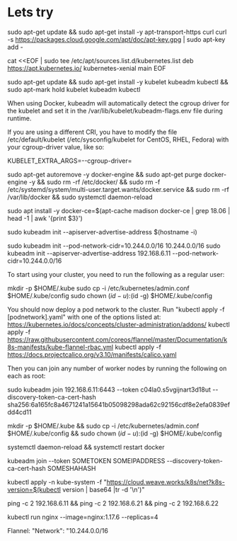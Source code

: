 # Lets try
<!-- install kubeadm -->
sudo apt-get update && sudo apt-get install -y apt-transport-https curl
curl -s https://packages.cloud.google.com/apt/doc/apt-key.gpg | sudo apt-key add -

cat <<EOF | sudo tee /etc/apt/sources.list.d/kubernetes.list
deb https://apt.kubernetes.io/ kubernetes-xenial main
EOF

sudo apt-get update && sudo apt-get install -y kubelet kubeadm kubectl && sudo apt-mark hold kubelet kubeadm kubectl
<!--  -->
When using Docker, kubeadm will automatically detect the cgroup driver for the kubelet and set it in the /var/lib/kubelet/kubeadm-flags.env file during runtime.

If you are using a different CRI, you have to modify the file /etc/default/kubelet (/etc/sysconfig/kubelet for CentOS, RHEL, Fedora) with your cgroup-driver value, like so:

KUBELET_EXTRA_ARGS=--cgroup-driver=<value>
<!-- downgrade docker -->
sudo apt-get autoremove -y docker-engine && sudo apt-get purge docker-engine -y && sudo rm -rf /etc/docker/ && sudo rm -f /etc/systemd/system/multi-user.target.wants/docker.service && sudo rm -rf /var/lib/docker &&  sudo systemctl daemon-reload
<!--  -->
sudo apt install -y docker-ce=$(apt-cache madison docker-ce | grep 18.06 | head -1 | awk '{print $3}')

sudo kubeadm init --apiserver-advertise-address $(hostname -i)

sudo kubeadm init --pod-network-cidr=10.244.0.0/16
10.244.0.0/16
sudo kubeadm init --apiserver-advertise-address 192.168.6.11 --pod-network-cidr=10.244.0.0/16

To start using your cluster, you need to run the following as a regular user:

  mkdir -p $HOME/.kube
  sudo cp -i /etc/kubernetes/admin.conf $HOME/.kube/config
  sudo chown $(id -u):$(id -g) $HOME/.kube/config

You should now deploy a pod network to the cluster.
Run "kubectl apply -f [podnetwork].yaml" with one of the options listed at:
  https://kubernetes.io/docs/concepts/cluster-administration/addons/
kubectl apply -f https://raw.githubusercontent.com/coreos/flannel/master/Documentation/k8s-manifests/kube-flannel-rbac.yml
kubectl apply -f https://docs.projectcalico.org/v3.10/manifests/calico.yaml

Then you can join any number of worker nodes by running the following on each as root:

sudo kubeadm join 192.168.6.11:6443 --token c04la0.s5vgijnart3d18ut --discovery-token-ca-cert-hash sha256:6a165fc8a4671241a15641b05098298ada62c92156cdf8e2efa0839efdd4cd11

<!--  -->
mkdir -p $HOME/.kube && sudo cp -i /etc/kubernetes/admin.conf $HOME/.kube/config && sudo chown $(id -u):$(id -g) $HOME/.kube/config
<!--  -->
systemctl daemon-reload && systemctl restart docker
<!--  -->
kubeadm join --token SOMETOKEN SOMEIPADDRESS --discovery-token-ca-cert-hash SOMESHAHASH
<!--  -->
kubectl apply -n kube-system -f "https://cloud.weave.works/k8s/net?k8s-version=$(kubectl version | base64 |tr -d '\n')"
<!--  -->

ping -c 2 192.168.6.11 && ping -c 2 192.168.6.21 && ping -c 2 192.168.6.22

kubectl run nginx --image=nginx:1.17.6 --replicas=4

Flannel: "Network": "10.244.0.0/16